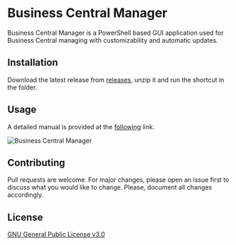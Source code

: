 # Business Central Manager

Business Central Manager is a PowerShell based GUI application used for Business Central managing with customizability and automatic updates. 

## Installation

Download the latest release from [releases](https://github.com/Uki99/Business-Central-Manager/releases/latest), unzip it and run the shortcut in the folder.

## Usage

A detailed manual is provided at the [following](https://github.com/Uki99/Business-Central-Manager/blob/main/Business%20Central%20Manager/data/Business%20Central%20Manager%20-%20Manual.pdf) link.

![Business Central Manager](https://img001.prntscr.com/file/img001/mOYuhPelScqMCSQd0sQkBQ.png)

## Contributing

Pull requests are welcome. For major changes, please open an issue first
to discuss what you would like to change. Please, document all changes accordingly.

## License

[GNU General Public License v3.0](LICENSE)
